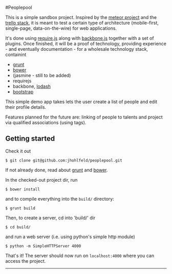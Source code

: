 #Peoplepool

This is a simple sandbox project. Inspired by the [meteor project][6] and the [trello stack][7], it is meant to test a certain type of architecture (mobile-first, single-page, data-on-the-wire) for web applications.

It's done using [require.js][0] along with [backbone.js][1] together with a set of plugins. Once finished, it will be a proof of technology, providing experience - and eventually documentation - for a wholesale technology stack, containint

 * [grunt][3]
 * [bower][4]
 * (jasmine - still to be added)
 * requirejs
 * backbone, [lodash][2]
 * [bootstrap][5]

This simple demo app takes lets the user create a list of people and edit their profile details.

Features planned for the future are: linking of people to talents and project via qualified associations (using tags).

## Getting started

Check it out

    $ git clone git@github.com:jhohlfeld/peoplepool.git

If not already done, read about [grunt][3] and [bower][4].

In the checked-out project dir, run

    $ bower install

and to compile everything into the `build/` directory:

    $ grunt build

Then, to create a server, cd into 'build/' dir

    $ cd build/

and run a web server (i.e. using python's simple http module)

	$ python -m SimpleHTTPServer 4000

That's it! The server should now run on `localhost:4000` where you can access the project.

----

[0]: http://requirejs.org/
[1]: http://backbonejs.org/
[2]: http://lodash.com/
[3]: http://gruntjs.com/
[4]: http://bower.io/
[5]: http://getbootstrap.com/
[6]: http://www.meteor.com/
[7]: http://blog.fogcreek.com/the-trello-tech-stack/
